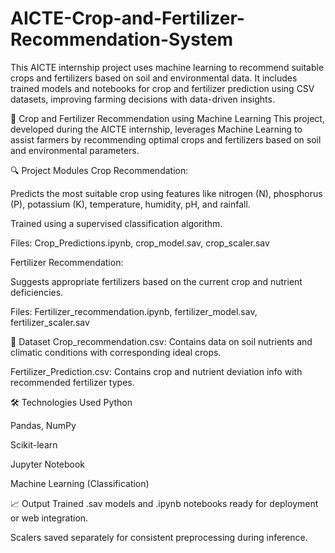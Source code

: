 # AICTE-Crop-and-Fertilizer-Recommendation-System
This AICTE internship project uses machine learning to recommend suitable crops and fertilizers based on soil and environmental data. It includes trained models and notebooks for crop and fertilizer prediction using CSV datasets, improving farming decisions with data-driven insights.

🌾 Crop and Fertilizer Recommendation using Machine Learning
This project, developed during the AICTE internship, leverages Machine Learning to assist farmers by recommending optimal crops and fertilizers based on soil and environmental parameters.

🔍 Project Modules
Crop Recommendation:

Predicts the most suitable crop using features like nitrogen (N), phosphorus (P), potassium (K), temperature, humidity, pH, and rainfall.

Trained using a supervised classification algorithm.

Files: Crop_Predictions.ipynb, crop_model.sav, crop_scaler.sav

Fertilizer Recommendation:

Suggests appropriate fertilizers based on the current crop and nutrient deficiencies.

Files: Fertilizer_recommendation.ipynb, fertilizer_model.sav, fertilizer_scaler.sav

📂 Dataset
Crop_recommendation.csv: Contains data on soil nutrients and climatic conditions with corresponding ideal crops.

Fertilizer_Prediction.csv: Contains crop and nutrient deviation info with recommended fertilizer types.

🛠️ Technologies Used
Python

Pandas, NumPy

Scikit-learn

Jupyter Notebook

Machine Learning (Classification)

📈 Output
Trained .sav models and .ipynb notebooks ready for deployment or web integration.

Scalers saved separately for consistent preprocessing during inference.
